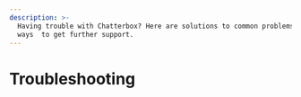 ```yaml
---
description: >-
  Having trouble with Chatterbox? Here are solutions to common problems, and
  ways  to get further support.
---
```


# Troubleshooting

## 

